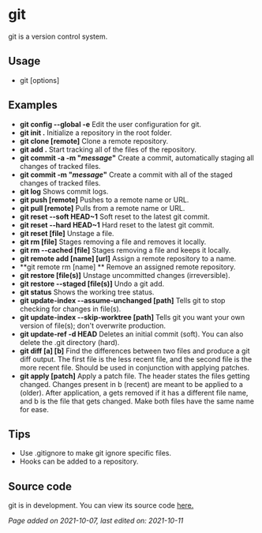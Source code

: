 # git
git is a version control system.

## Usage
- git [options]

## Examples
- **git config --global -e** Edit the user configuration for git.
- **git init .** Initialize a repository in the root folder.
- **git clone [remote]** Clone a remote repository.
- **git add .** Start tracking all of the files of the repository.
- **git commit -a -m "*message*"** Create a commit, automatically staging all
changes of tracked files.
- **git commit -m "*message*"** Create a commit with all of the staged changes
of tracked files.
- **git log** Shows commit logs. 
- **git push [remote]** Pushes to a remote name or URL. 
- **git pull [remote]** Pulls from a remote name or URL. 
- **git reset --soft HEAD~1** Soft reset to the latest git commit. 
- **git reset --hard HEAD~1** Hard reset to the latest git commit.
- **git reset [file]** Unstage a file.
- **git rm [file]** Stages removing a file and removes it locally. 
- **git rm --cached [file]** Stages removing a file and keeps it locally. 
- **git remote add [name] [url]** Assign a remote repository to a name. 
- **git remote rm [name] ** Remove an assigned remote repository. 
- **git restore [file(s)]** Unstage uncommitted changes (irreversible). 
- **git restore --staged [file(s)]** Undo a git add. 
- **git status** Shows the working tree status. 
- **git update-index --assume-unchanged [path]** Tells git to stop checking for
changes in file(s). 
- **git update-index --skip-worktree [path]** Tells git you want your own
version of file(s); don't overwrite production. 
- **git update-ref -d HEAD** Deletes an initial commit (soft). You can also
delete the .git directory (hard). 
- **git diff [a] [b]** Find the differences between two files and produce a git
diff output. The first file is the less recent file, and the second file is the
more recent file. Should be used in conjunction with applying patches. 
- **git apply [patch]** Apply a patch file.
    The header states the files getting changed. Changes present in b (recent)
    are meant to be applied to a (older). After application, a gets removed if
    it has a different file name, and b is the file that gets changed. Make both
    files have the same name for ease.

## Tips
- Use .gitignore to make git ignore specific files.
- Hooks can be added to a repository.

## Source code
git is in development. You can view its source code
[here.](https://github.com/git/git)

*Page added on 2021-10-07, last edited on: 2021-10-11*

